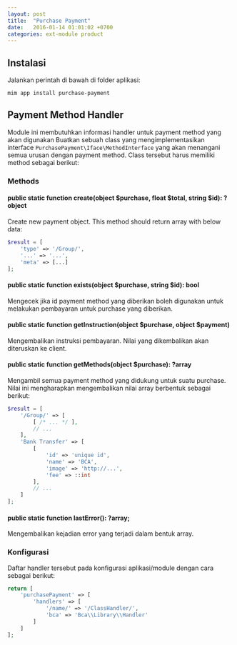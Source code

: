 ```yaml
---
layout: post
title:  "Purchase Payment"
date:   2016-01-14 01:01:02 +0700
categories: ext-module product
---
```


## Instalasi

Jalankan perintah di bawah di folder aplikasi:

```
mim app install purchase-payment
```

## Payment Method Handler

Module ini membutuhkan informasi handler untuk payment method yang akan digunakan
Buatkan sebuah class yang mengimplementasikan interface `PurchasePayment\Iface\MethodInterface`
yang akan menangani semua urusan dengan payment method. Class tersebut harus memiliki
method sebagai berikut:

### Methods

#### public static function create(object $purchase, float $total, string $id): ?object

Create new payment object. This method should return array with below data:

```php
$result = [
    'type' => '/Group/',
    '...' => '...',
    'meta' => [...]
];
```
#### public static function exists(object $purchase, string $id): bool

Mengecek jika id payment method yang diberikan boleh digunakan untuk melakukan
pembayaran untuk purchase yang diberikan.

#### public static function getInstruction(object $purchase, object $payment)

Mengembalikan instruksi pembayaran. Nilai yang dikembalikan akan diteruskan ke
client.

#### public static function getMethods(object $purchase): ?array

Mengambil semua payment method yang didukung untuk suatu purchase. Nilai ini mengharapkan
mengembalikan nilai array berbentuk sebagai berikut:

```php
$result = [
    '/Group/' => [
        [ /* ... */ ],
        // ...
    ],
    'Bank Transfer' => [
        [
            'id' => 'unique id',
            'name' => 'BCA',
            'image' => 'http://...',
            'fee' => ::int
        ],
        // ...
    ]
];
```

#### public static function lastError(): ?array;

Mengembalikan kejadian error yang terjadi dalam bentuk array.

### Konfigurasi

Daftar handler tersebut pada konfigurasi aplikasi/module dengan cara sebagai berikut:

```php
return [
    'purchasePayment' => [
        'handlers' => [
            '/name/' => '/ClassHandler/',
            'bca' => 'Bca\\Library\\Handler'
        ]
    ]
];
```
